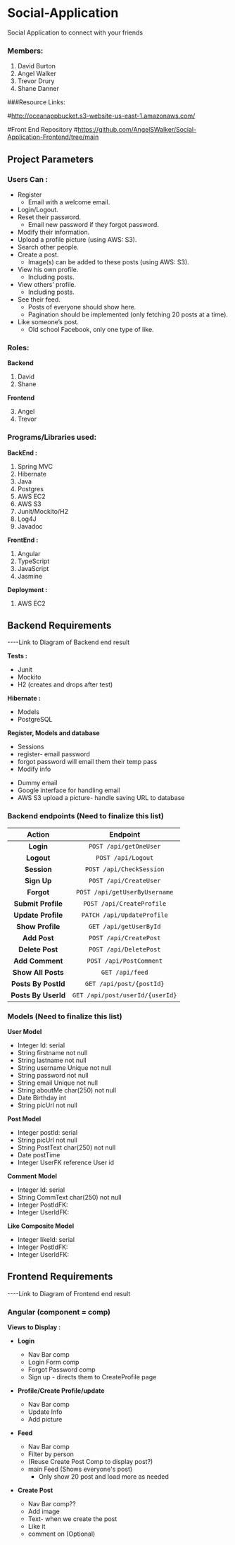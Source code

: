 # Social-Application
Social Application to connect with your friends



### Members:

1. David Burton
2. Angel Walker
3. Trevor Drury
4. Shane Danner

###Resource Links:

#http://oceanappbucket.s3-website-us-east-1.amazonaws.com/

 #Front End Repository
 #https://github.com/AngelSWalker/Social-Application-Frontend/tree/main

## Project Parameters

### Users Can :

* Register
  * Email with a welcome email.
* Login/Logout.
* Reset their password.
  * Email new password if they forgot password.
* Modify their information.
* Upload a profile picture (using AWS: S3).
* Search other people.
* Create a post.
  *  Image(s) can be added to these posts (using AWS: S3).
* View his own profile.
  *  Including posts.
* View others’ profile.
  *  Including posts.
* See their feed.
  *  Posts of everyone should show here.
  *  Pagination should be implemented (only fetching 20 posts at a
     time).
* Like someone’s post.
  *  Old school Facebook, only one type of like.



### Roles:

**Backend**

1) David
2) Shane

**Frontend**

3) Angel
4) Trevor



### Programs/Libraries used:

**BackEnd :**

1) Spring MVC
2) Hibernate
3) Java
4) Postgres
5) AWS EC2
6) AWS S3
7) Junit/Mockito/H2
8) Log4J
9) Javadoc

**FrontEnd :**

1) Angular
2) TypeScript
3) JavaScript
4) Jasmine

**Deployment :**

1) AWS EC2




## Backend Requirements

----Link to Diagram of Backend end result

**Tests :**

* Junit
* Mockito
* H2 (creates and drops after test)

**Hibernate :**

* Models
* PostgreSQL


**Register, Models and database**

* Sessions 
* register- email password
* forgot password will email them their temp pass
* Modify info

- Dummy email
- Google interface for handling email
- AWS S3 upload a picture- handle saving URL to database



### Backend endpoints (Need to finalize this list)

|         Action          |           Endpoint            |
| :---------------------: | :---------------------------: |
|        **Login**        |    `POST /api/getOneUser`     |
|       **Logout**        |      `POST /api/Logout`       |
|       **Session**       |   `POST /api/CheckSession`    |
|       **Sign Up**       |    `POST /api/CreateUser`     |
|       **Forgot**        | `POST /api/getUserByUsername` |
|   **Submit Profile**    |   `POST /api/CreateProfile`   |
|   **Update Profile**    |  `PATCH /api/UpdateProfile`   |
|    **Show Profile**     |    `GET /api/getUserById`     |
|      **Add Post**       |    `POST /api/CreatePost`     |
|     **Delete Post**     |    `POST /api/DeletePost`     |
|     **Add Comment**     |    `POST /api/PostComment`    |
|   **Show All Posts**    |     `GET /api/feed`           |
|   **Posts By PostId**   |   `GET /api/post/{postId}`    |
|   **Posts By UserId**   |`GET /api/post/userId/{userId}`|


### Models (Need to finalize this list)

**User Model**

* Integer Id: serial
* String firstname not null
* String lastname not null
* String username Unique not null
* String password not null
* String email Unique not null
* String aboutMe char(250) not null
* Date Birthday int 
* String picUrl not null

**Post Model**

* Integer postId: serial
* String picUrl not null
* String PostText char(250) not null
* Date postTime
* Integer UserFK reference User id

**Comment Model**

* Integer Id: serial
* String CommText char(250) not null
* Integer PostIdFK:
* Integer UserIdFK:			
  	
**Like Composite Model**

* Integer likeId: serial
* Integer PostIdFK:
* Integer UserIdFK:	

## Frontend Requirements

----Link to Diagram of Frontend end result

### Angular (component = comp)

**Views to Display :**

- **Login**
  - Nav Bar comp
  - Login Form comp
  - Forgot Password comp
  - Sign up - directs them to CreateProfile page

- **Profile/Create Profile/update**
  - Nav Bar comp
  - Update Info	
  - Add picture
- **Feed**
  - Nav Bar comp
  - Filter by person
  - (Reuse Create Post Comp to display post?)
  - main Feed (Shows everyone's post)
    - Only show 20 post and load more as needed
- **Create Post**
  - Nav Bar comp??
  - Add image
   - Text- when we create the post
  - Like it
  - comment on (Optional)
